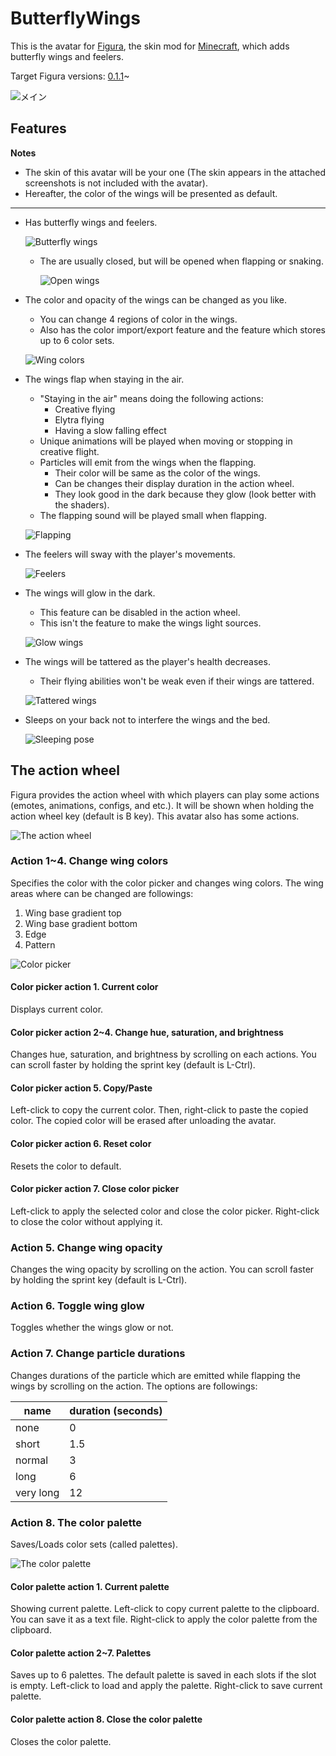 <!-- $inject(locale_link) -->

# ButterflyWings
This is the avatar for [Figura](https://modrinth.com/mod/figura), the skin mod for [Minecraft](https://www.minecraft.net/en-us), which adds butterfly wings and feelers.

Target Figura versions: [0.1.1](https://modrinth.com/mod/figura/version/0.1.1+1.20.1-0f8b7a9)~

![メイン](./README_images/main.jpg)

## Features
**Notes**
- The skin of this avatar will be your one (The skin appears in the attached screenshots is not included with the avatar).
- Hereafter, the color of the wings will be presented as default.

---

- Has butterfly wings and feelers.

  ![Butterfly wings](./README_images/butterfly_wings.jpg)

  - The are usually closed, but will be opened when flapping or snaking.

    ![Open wings](./README_images/open_wings.jpg)

- The color and opacity of the wings can be changed as you like.
  - You can change 4 regions of color in the wings.
  - Also has the color import/export feature and the feature which stores up to 6 color sets.

  ![Wing colors](./README_images/wing_colors.jpg)

- The wings flap when staying in the air.
  - "Staying in the air" means doing the following actions:
    - Creative flying
    - Elytra flying
    - Having a slow falling effect
  - Unique animations will be played when moving or stopping in creative flight.
  - Particles will emit from the wings when the flapping.
    - Their color will be same as the color of the wings.
    - Can be changes their display duration in the action wheel.
    - They look good in the dark because they glow (look better with the shaders).
  - The flapping sound will be played small when flapping.

  ![Flapping](./README_images/flap.gif)

- The feelers will sway with the player's movements.

  ![Feelers](./README_images/feelers.gif)

- The wings will glow in the dark.
  - This feature can be disabled in the action wheel.
  - This isn't the feature to make the wings light sources.

  ![Glow wings](./README_images/glow_wings.jpg)

- The wings will be tattered as the player's health decreases.
  - Their flying abilities won't be weak even if their wings are tattered.

  ![Tattered wings](./README_images/tattered_wings.jpg)

- Sleeps on your back not to interfere the wings and the bed.

  ![Sleeping pose](./README_images/sleeping_pose.jpg)

## The action wheel
Figura provides the action wheel with which players can play some actions (emotes, animations, configs, and etc.). It will be shown when holding the action wheel key (default is B key). This avatar also has some actions.

![The action wheel](./README_images/action_wheel.jpg)

### Action 1~4. Change wing colors
Specifies the color with the color picker and changes wing colors. The wing areas where can be changed are followings:

1. Wing base gradient top
2. Wing base gradient bottom
3. Edge
4. Pattern

![Color picker](./README_images/color_picker.jpg)

#### Color picker action 1. Current color
Displays current color.

#### Color picker action 2~4. Change hue, saturation, and brightness
Changes hue, saturation, and brightness by scrolling on each actions. You can scroll faster by holding the sprint key (default is L-Ctrl).

#### Color picker action 5. Copy/Paste
Left-click to copy the current color. Then, right-click to paste the copied color. The copied color will be erased after unloading the avatar.

#### Color picker action 6. Reset color
Resets the color to default.

#### Color picker action 7. Close color picker
Left-click to apply the selected color and close the color picker. Right-click to close the color without applying it.

### Action 5. Change wing opacity
Changes the wing opacity by scrolling on the action. You can scroll faster by holding the sprint key (default is L-Ctrl).

### Action 6. Toggle wing glow
Toggles whether the wings glow or not.

### Action 7. Change particle durations
Changes durations of the particle which are emitted while flapping the wings by scrolling on the action. The options are followings:

| name | duration (seconds) |
| - | - |
| none | 0 |
| short | 1.5 |
| normal | 3 |
| long | 6 |
| very long | 12 |

### Action 8. The color palette
Saves/Loads color sets (called palettes).

![The color palette](./README_images/color_palette.jpg)

#### Color palette action 1. Current palette
Showing current palette. Left-click to copy current palette to the clipboard. You can save it as a text file. Right-click to apply the color palette from the clipboard.

#### Color palette action 2~7. Palettes
Saves up to 6 palettes. The default palette is saved in each slots if the slot is empty. Left-click to load and apply the palette. Right-click to save current palette.

#### Color palette action 8. Close the color palette
Closes the color palette.

<!-- $inject(how_to_use) -->

<!-- $inject(notes) -->